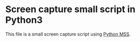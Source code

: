 # Screen capture small script in Python3

This file is a small screen capture script using [Python MSS](https://python-mss.readthedocs.io/index.html).

